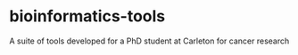 # bioinformatics-tools
A suite of tools developed for a PhD student at Carleton for cancer research
